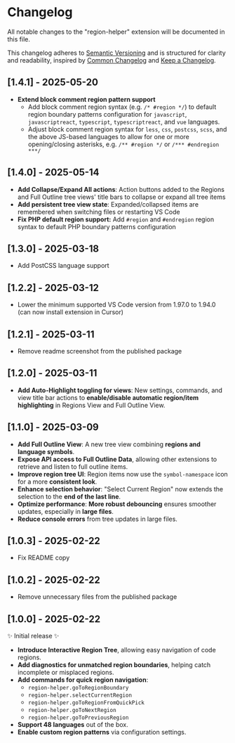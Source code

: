 # Changelog

All notable changes to the "region-helper" extension will be documented in this file.

This changelog adheres to [Semantic Versioning](https://semver.org/spec/v2.0.0.html) and is structured for clarity and readability, inspired by [Common Changelog](https://common-changelog.org/) and [Keep a Changelog](https://keepachangelog.com/en/1.1.0/).

## [1.4.1] - 2025-05-20

- **Extend block comment region pattern support**
  - Add block comment region syntax (e.g. `/* #region */`) to default region boundary patterns configuration for `javascript`, `javascriptreact`, `typescript`, `typescriptreact`, and `vue` languages.
  - Adjust block comment region syntax for `less`, `css`, `postcss`, `scss`, and the above JS-based languages to allow for one or more opening/closing asterisks, e.g. `/** #region */` or `/*** #endregion ***/`

## [1.4.0] - 2025-05-14

- **Add Collapse/Expand All actions**: Action buttons added to the Regions and Full Outline tree views' title bars to collapse or expand all tree items
- **Add persistent tree view state**: Expanded/collapsed items are remembered when switching files or restarting VS Code
- **Fix PHP default region support:** Add `#region` and `#endregion` region syntax to default PHP boundary patterns configuration

## [1.3.0] - 2025-03-18

- Add PostCSS language support

## [1.2.2] - 2025-03-12

- Lower the minimum supported VS Code version from 1.97.0 to 1.94.0 (can now install extension in Cursor)

## [1.2.1] - 2025-03-11

- Remove readme screenshot from the published package

## [1.2.0] - 2025-03-11

- **Add Auto-Highlight toggling for views**: New settings, commands, and view title bar actions to **enable/disable automatic region/item highlighting** in Regions View and Full Outline View.

## [1.1.0] - 2025-03-09

- **Add Full Outline View**: A new tree view combining **regions and language symbols**.
- **Expose API access to Full Outline Data**, allowing other extensions to retrieve and listen to full outline items.
- **Improve region tree UI**: Region items now use the `symbol-namespace` icon for a more **consistent look**.
- **Enhance selection behavior**: "Select Current Region" now extends the selection to the **end of the last line**.
- **Optimize performance**: **More robust debouncing** ensures smoother updates, especially in **large files**.
- **Reduce console errors** from tree updates in large files.

## [1.0.3] - 2025-02-22

- Fix README copy

## [1.0.2] - 2025-02-22

- Remove unnecessary files from the published package

## [1.0.0] - 2025-02-22

✨ Initial release ✨

- **Introduce Interactive Region Tree**, allowing easy navigation of code regions.
- **Add diagnostics for unmatched region boundaries**, helping catch incomplete or misplaced regions.
- **Add commands for quick region navigation**:
  - `region-helper.goToRegionBoundary`
  - `region-helper.selectCurrentRegion`
  - `region-helper.goToRegionFromQuickPick`
  - `region-helper.goToNextRegion`
  - `region-helper.goToPreviousRegion`
- **Support 48 languages** out of the box.
- **Enable custom region patterns** via configuration settings.
